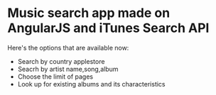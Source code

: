 <h1>Music search app made on AngularJS and iTunes Search API</h1>
<p>Here's the options that are available now:</p>
<ul>
  <li>Search by country applestore</li>
  <li>Seacrh by artist name,song,album</li>
  <li>Choose the limit of pages</li>
  <li>Look up for existing albums and its characteristics</li>
</ul>